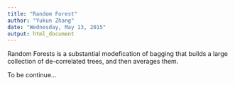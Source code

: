 ```yaml
---
title: "Random Forest"
author: "Yukun Zhang"
date: "Wednesday, May 13, 2015"
output: html_document
---
```

Random Forests is a substantial modefication of bagging that builds a large collection of de-correlated trees, and then averages them.

To be continue...